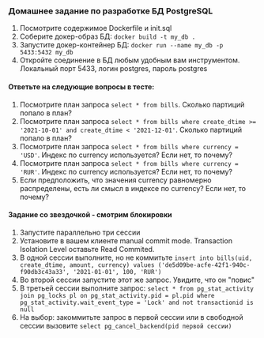 ### Домашнее задание по разработке БД PostgreSQL

1. Посмотрите содержимое Dockerfile и init.sql
2. Соберите докер-образ БД: `docker build -t my_db .`
3. Запустите докер-контейнер БД: `docker run --name my_db -p 5433:5432 my_db`
4. Откройте соединение в БД любым удобным вам инструментом. Локальный порт 5433, логин postgres, пароль postgres  
 
#### Ответьте на следующие вопросы в тесте:
1. Посмотрите план запроса `select * from bills`. Сколько партиций попало в план?
2. Посмотрите план запроса `select * from bills where create_dtime >= '2021-10-01' and create_dtime < '2021-12-01'`. Сколько партиций попало в план?
3. Посмотрите план запроса `select * from bills where currency = 'USD'`. Индекс по currency используется? Если нет, то почему?
4. Посмотрите план запроса `select * from bills where currency = 'RUR'`. Индекс по currency используется? Если нет, то почему?
5. Если предположить, что значения currency равномерно распределены, есть ли смысл в индексе по currency? Если нет, то почему?

#### Задание со звездочкой - смотрим блокировки
1. Запустите параллельно три сессии
2. Установите в вашем клиенте manual commit mode. Transaction Isolation Level оставьте Read Commited.
3. В одной сессии выполните, но не коммитьте 
`
   insert into bills(uid, create_dtime, amount, currency)
   values ('de5d09be-acfe-42f1-940c-f90db3c43a33', '2021-01-01', 100, 'RUR')
   `
4. Во второй сессии запустите этот же запрос. Увидите, что он "повис"
5. В третьей сессии выполните запрос:
`
   select * from pg_stat_activity
   join pg_locks pl on pg_stat_activity.pid = pl.pid
   where pg_stat_activity.wait_event_type = 'Lock'
   and not transactionid is null
   `
6. На выбор: закоммитьте запрос в первой сессии или в свободной сессии вызовите `select pg_cancel_backend(pid первой сессии)`